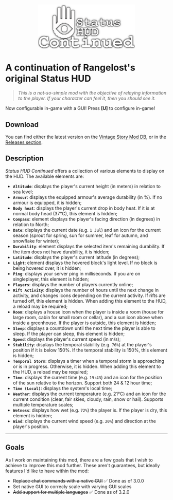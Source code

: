 <p align="center">
  <img width="60%" src="statushudlogo.png">
</p>

# A continuation of Rangelost's original Status HUD

> _This is a not-so-simple mod with the objective of relaying information to the player. If your character can feel it, then you should see it._

Now configurable in-game with a GUI! Press **\[U\]** to configure in-game!
## Download
You can find either the latest version on the [Vintage Story Mod DB](https://mods.vintagestory.at/show/mod/9817), or in the [Releases section](https://github.com/Gravydigger/statushud/releases).
## Description
_Status HUD Continued_ offers a collection of various elements to display on the HUD. The available elements are:

- **`Altitude`**: displays the player's current height (in meters) in relation to sea level;
- **`Armour`**: displays the equipped armour's average durability (in %). If no armour is equipped, it is hidden;
- **`Body heat`**: displays the player's current drop in body heat. If it is at normal body head (37°C), this element is hidden;
- **`Compass`**: element displays the player's facing direction (in degrees) in relation to North;
- **`Date`**: displays the current date (e.g. `1 Jul`) and an icon for the current season (sprout for spring, sun for summer, leaf for autumn, and snowflake for winter);
- **`Durability`**: element displays the selected item's remaining durability. If the item does not have durability, it is hidden;
- **`Latitude`**: displays the player's current latitude (in degrees);
- **`Light`**: element displays the hovered block's light level. If no block is being hovered over, it is hidden;
- **`Ping`**: displays your server ping in milliseconds. If you are on singleplayer, this element is hidden;
- **`Players`**: displays the number of players currently online;
- **`Rift Activity`**: displays the number of hours until the next change in activity, and changes icons depending on the current activity. If rifts are turned off, this element is hidden. When adding this element to the HUD, a reload may be required;
- **`Room`**: displays a house icon when the player is inside a room (house for large room, cabin for small room or cellar), and a sun icon above when inside a greenhouse. If the player is outside, this element is hidden;
- **`Sleep`**: displays a countdown until the next time the player is able to sleep. If the player can sleep, this element is hidden;
- **`Speed`**: displays the player's current speed (in m/s);
- **`Stability`**: displays the temporal stability (e.g. `76%`) at the player's position if it is below 150%. If the temporal stability is 150%, this element is hidden;
- **`Temporal Storm`**: displays a timer when a temporal storm is approaching or is in progress. Otherwise, it is hidden. When adding this element to the HUD, a reload may be required;
- **`Time`**: displays the current time (e.g. `19:43`) and an icon for the position of the sun relative to the horizon. Support both 24 & 12 hour time;
- **`Time (Local)`**: displays the system's local time;
- **`Weather`**: displays the current temperature (e.g. 21°C) and an icon for the current condition (clear, fair skies, cloudy, rain, snow or hail). Supports multiple temperature scales;
- **`Wetness`**: displays how wet (e.g. `72%`) the player is. If the player is dry, this element is hidden;
- **`Wind`**: displays the current wind speed (e.g. `20%`) and direction at the player's position.
---
## Goals
As I work on maintaining this mod, there are a few goals that I wish to achieve to improve this mod further. These aren't guarantees, but ideally features I'd like to have within the mod:
- ~~Replace chat commands with a native GUI~~ ✅ Done as of 3.0.0
- Set native GUI to correcly scale with varying GUI scales
- ~~Add support for multiple languages~~ ✅ Done as of 3.2.0